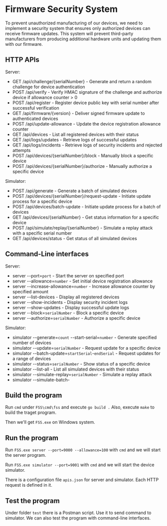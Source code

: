# Firmware Security System

To prevent unauthorized manufacturing of our devices, we need to implement
a security system that ensures only authorized devices can receive firmware
updates. This system will prevent third-party manufacturers from producing
additional hardware units and updating them with our firmware.

## HTTP APIs

Server:

- GET /api/challenge/{serialNumber} - Generate and return a random challenge for device authentication
- POST /api/verify - Verify HMAC signature of the challenge and authorize device if allowance counter > 0
- POST /api/register - Register device public key with serial number after successful verification
- GET /api/firmware/{version} - Deliver signed firmware update to authenticated devices
- POST /api/update-allowance - Update the device registration allowance counter
- GET /api/devices - List all registered devices with their status
- GET /api/logs/updates - Retrieve logs of successful updates
- GET /api/logs/incidents - Retrieve logs of security incidents and rejected attempts
- POST /api/devices/{serialNumber}/block - Manually block a specific device
- POST /api/devices/{serialNumber}/authorize - Manually authorize a specific device

Simulator:

- POST /api/generate - Generate a batch of simulated devices
- POST /api/devices/{serialNumber}/request-update - Initiate update process for a specific device
- POST /api/devices/batch-update - Initiate update process for a batch of devices
- GET /api/devices/{serialNumber} - Get status information for a specific device
- POST /api/simulate/replay/{serialNumber} - Simulate a replay attack with a specific serial number
- GET /api/devices/status - Get status of all simulated devices

## Command-Line interfaces

Server:

- server --port=`port` - Start the server on specified port
- server --allowance=`number` - Set initial device registration allowance
- server --increase-allowance=`number` - Increase allowance counter by specified amount
- server --list-devices - Display all registered devices
- server --show-incidents - Display security incident logs
- server --show-updates - Display successful update logs
- server --block=`serialNumber` - Block a specific device
- server --authorize=`serialNumber` - Authorize a specific device

Simulator:

- simulator --generate=`count` --start-serial=`number` - Generate specified number of devices
- simulator --update=`serialNumber` - Request update for a specific device
- simulator --batch-update=`startSerial`-`endSerial` - Request updates for a range of devices
- simulator --status=`serialNumber` - Show status of a specific device
- simulator --list-all - List all simulated devices with their status
- simulator --simulate-replay=`serialNumber` - Simulate a replay attack
- simulator --simulate-batch-

## Build the program

Run `cmd` under `FSS\cmd\fss` and execute `go build .` Also, execute `make` to build the traget program.

Then we'll get `FSS.exe` on Windows system.

## Run the program

Run `FSS.exe server --port=9000 --allowance=100` with `cmd` and we will start the server program.

Run `FSS.exe simulator --port=9001` with `cmd` and we will start the device simulator.

There is a configuration file `apis.json` for server and simulator. Each HTTP request is defined in it.

## Test the program

Under folder `test` there is a Postman script. Use it to send command to simulator. We can also test the program with
command-line interfaces.
